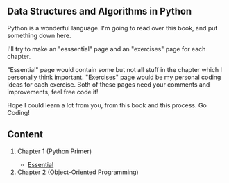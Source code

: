 <html>
<body>
<h2>Data Structures and Algorithms in Python</h2>
<p>Python is a wonderful language. I'm going to read over this book, and put something down here.</p>
<p>I'll try to make an "esssential" page and an "exercises" page for each chapter.</p>
<p>"Essential" page would contain some but not all stuff in the chapter which I personally think important. "Exercises" page would be my personal coding ideas for each exercise. Both of these pages need your comments and improvements, feel free code it!</p>
<p>Hope I could learn a lot from you, from this book and this process. Go Coding!
<h2>Content</h2>
<ol>
<li>Chapter 1 (Python Primer)</li>
<ul><li><a href="https://github.com/kellerliu666/Data-Structures-and-Algorithms-in-Python/blob/master/1-Python-Primer-Essential.py">Essential</a></li></ul>
<li>Chapter 2 (Object-Oriented Programming)</li>
</ol>
</body>
</html>
